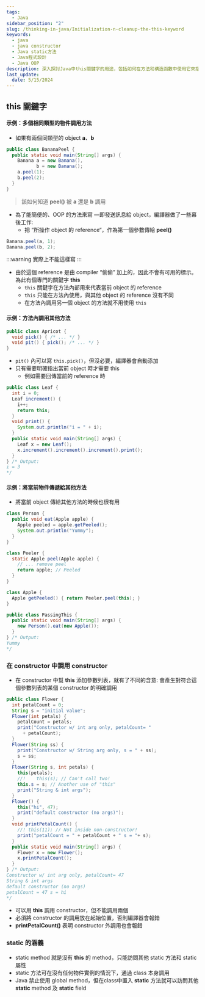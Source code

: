 ```yaml
---
tags:
  - Java
sidebar_position: "2"
slug: /thinking-in-java/Initialization-n-cleanup-the-this-keyword
keywords:
  - java
  - java constructor
  - Java static方法
  - Java程式設計
  - Java OOP
description: 深入探討Java中this關鍵字的用途，包括如何在方法和構造函數中使用它來指向當前對象，以及static方法的特性。
last_update:
  date: 5/15/2024
---
```

## this 關鍵字

#### 示例：多個相同類型的物件調用方法

- 如果有兩個同類型的 object **a**、**b**
```java
public class BananaPeel {
  public static void main(String[] args) {
    Banana a = new Banana(),
           b = new Banana();
    a.peel(1);
    b.peel(2);
  }
}
```
> 該如何知道 **peel()** 被 **a** 還是 **b** 調用
- 為了能簡便的、OOP 的方法來寫 —即發送訊息給 object，編譯器做了一些幕後工作:
    - 把 “所操作 object 的 reference“，作為第一個參數傳給 **peel()**

```java
Banana.peel(a, 1);
Banana.peel(b, 2);
```

:::warning
實際上不能這樣寫
:::
- 由於這個 reference 是由 compiler “偷偷” 加上的，因此不會有可用的標示。為此有個專門的關鍵字 **this**
	- `this` 關鍵字在方法內部用來代表當前 object 的 reference
    - `this` 只能在方法內使用，與其他 object 的 reference 沒有不同
    - 在方法內調用另一個 object 的方法就不用使用 `this`

#### 示例：方法內調用其他方法
```java
public class Apricot {
  void pick() { /* ... */ }
  void pit() { pick(); /* ... */ }
}
```

- `pit()` 內可以寫 `this.pick()`，但沒必要，編譯器會自動添加
- 只有需要明確指出當前 object 時才需要 this
    - 例如需要回傳當前的 reference 時
```java
public class Leaf {
  int i = 0;
  Leaf increment() {
    i++;
    return this;
  }
  void print() {
    System.out.println("i = " + i);
  }
  public static void main(String[] args) {
    Leaf x = new Leaf();
    x.increment().increment().increment().print();
  }
} /* Output:
i = 3
*/
```

#### 示例：將當前物件傳遞給其他方法
- 將當前 object 傳給其他方法的時候也很有用
```java
class Person {
  public void eat(Apple apple) {
    Apple peeled = apple.getPeeled();
    System.out.println("Yummy");
  }
}

class Peeler {
  static Apple peel(Apple apple) {
    // ... remove peel
    return apple; // Peeled
  }
}

class Apple {
  Apple getPeeled() { return Peeler.peel(this); }
}

public class PassingThis {
  public static void main(String[] args) {
    new Person().eat(new Apple());
  }
} /* Output:
Yummy
*/
```

### 在 constructor 中調用 constructor

- 在 constructor 中幫 **this** 添加參數列表，就有了不同的含意: 會產生對符合這個參數列表的某個 constructor 的明確調用
```java
public class Flower {
  int petalCount = 0;
  String s = "initial value";
  Flower(int petals) {
    petalCount = petals;
    print("Constructor w/ int arg only, petalCount= "
      + petalCount);
  }
  Flower(String ss) {
    print("Constructor w/ String arg only, s = " + ss);
    s = ss;
  }
  Flower(String s, int petals) {
    this(petals);
	//!    this(s); // Can't call two!
    this.s = s; // Another use of "this"
    print("String & int args");
  }
  Flower() {
    this("hi", 47);
    print("default constructor (no args)");
  }
  void printPetalCount() {
	//! this(11); // Not inside non-constructor!
    print("petalCount = " + petalCount + " s = "+ s);
  }
  public static void main(String[] args) {
    Flower x = new Flower();
    x.printPetalCount();
  }
} /* Output:
Constructor w/ int arg only, petalCount= 47
String & int args
default constructor (no args)
petalCount = 47 s = hi
*/
```

- 可以用 **this** 調用 constructor，但不能調用兩個
- 必須將 constructor 的調用放在起始位置，否則編譯器會報錯
- **printPetalCount()** 表明 constructor 外調用也會報錯

### static 的涵義

- static method 就是沒有 **this** 的 method，只能訪問其他 static 方法和 static 屬性
- static 方法可在沒有任何物件實例的情況下，通過 class 本身調用
- Java 禁止使用 global method，但在class中置入 **static** 方法就可以訪問其他 **static** method 及 **static** field

